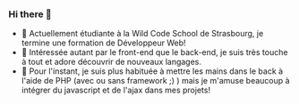 ### Hi there 👋

- 🔭 Actuellement étudiante à la Wild Code School de Strasbourg, je termine une formation de Développeur Web!
- 🌱 Intéressée autant par le front-end que le back-end, je suis très touche à tout et adore découvrir de nouveaux langages.
- 💬 Pour l'instant, je suis plus habituée à mettre les mains dans le back à l'aide de PHP (avec ou sans framework ;) ) mais je m'amuse beaucoup à intégrer du javascript et de l'ajax dans mes projets!
